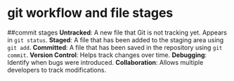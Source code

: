 # git workflow and file stages
##commit stages
**Untracked**: A new file that Git is not tracking yet. Appears in `git status`.
**Staged**: A file that has been added to the staging area using `git add`.
**Committed**: A file that has been saved in the repository using `git commit`.
**Version Control**: Helps track changes over time.
**Debugging**: Identify when bugs were introduced.
**Collaboration**: Allows multiple developers to track modifications.
